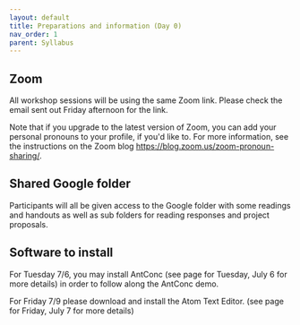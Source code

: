 ```yaml
---
layout: default
title: Preparations and information (Day 0)
nav_order: 1
parent: Syllabus
---
```



## Zoom
All workshop sessions will be using the same Zoom link. Please check the email sent out Friday afternoon for the link.

Note that if you upgrade to the latest version of Zoom, you can add your personal pronouns to your profile, if you'd like to. For more information, see the instructions on the Zoom blog https://blog.zoom.us/zoom-pronoun-sharing/.

## Shared Google folder
Participants will all be given access to the Google folder with some readings and handouts as well as sub folders for reading responses and project proposals.

## Software to install

For Tuesday 7/6, you may install AntConc (see page for Tuesday, July 6 for more details) in order to follow along the AntConc demo.

For Friday 7/9 please download and install the Atom Text Editor. (see page for Friday, July 7 for more details)
